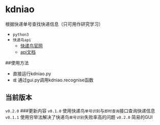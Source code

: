 kdniao
=============
根据快递单号查找快递信息（只可用作研究学习）

* `python3`
* `快递鸟api`
    * [快递鸟官网](http://www.kdniao.com/)
    * [api文档](http://www.kdniao.com/api-track)

##使用方法
* 直接运行kdniao.py
* `或` 通过gui.py调用kdniao.recognise函数

## 当前版本
`v0.2.0`
###更新内容
`v0.1.0`  使用快递鸟`单号识别`与`即时查询`接口查询快递信息
`v0.1.1`  使用穷举法解决了快递鸟`单号识别`失败率高的问题
`v0.2.0`  简易的GUI